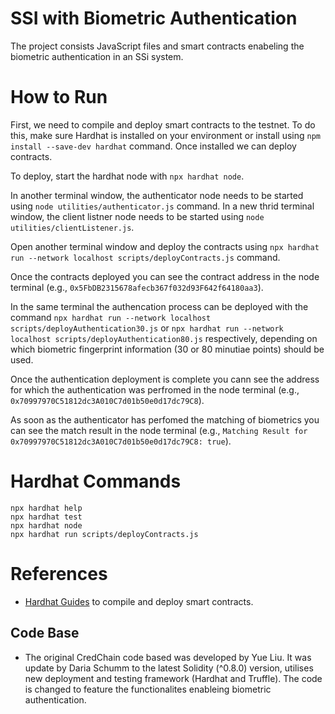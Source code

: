 # SSI with Biometric Authentication

The project consists JavaScript files and smart contracts enabeling the biometric authentication in an SSi system.

# How to Run

First, we need to compile and deploy smart contracts to the testnet. To do this, make sure Hardhat is installed on your environment or install using `npm install --save-dev hardhat` command. Once installed we can deploy contracts.  

To deploy, start the hardhat node with `npx hardhat node`. 

In another terminal window, the authenticator node needs to be started using `node utilities/authenticator.js` command.
In a new thrid terminal window, the client listner node needs to be started using `node utilities/clientListener.js`.

Open another terminal window and deploy the contracts using `npx hardhat run --network localhost scripts/deployContracts.js` command.  

Once the contracts deployed you can see the contract address in the node terminal (e.g., `0x5FbDB2315678afecb367f032d93F642f64180aa3`). 

In the same terminal the authencation process can be deployed with the command `npx hardhat run --network localhost scripts/deployAuthentication30.js` or `npx hardhat run --network localhost scripts/deployAuthentication80.js` respectively, depending on which biometric fingerprint information (30 or 80 minutiae points) should be used.

Once the authentication deployment is complete you cann see the address for which the authentication was perfromed in the node terminal (e.g., `0x70997970C51812dc3A010C7d01b50e0d17dc79C8`).

As soon as the authenticator has perfomed the matching of biometrics you can see the match result in the node terminal (e.g., `Matching Result for 0x70997970C51812dc3A010C7d01b50e0d17dc79C8: true`).

# Hardhat Commands 

```shell
npx hardhat help
npx hardhat test
npx hardhat node
npx hardhat run scripts/deployContracts.js
```

# References 
- [Hardhat Guides](https://hardhat.org/hardhat-runner/docs/guides/project-setup) to compile and deploy smart contracts. 

## Code Base 
- The original CredChain code based was developed by Yue Liu. It was update by Daria Schumm to the latest Solidity (^0.8.0) version, utilises new deployment and testing framework (Hardhat and Truffle). The code is changed to feature the functionalites enableing biometric authentication.
